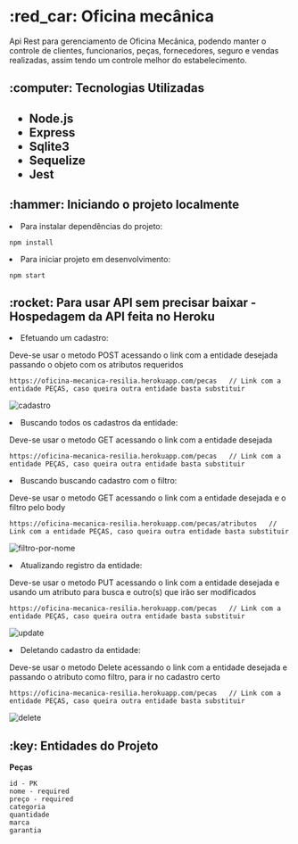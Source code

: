 <h1> :red_car: Oficina mecânica</h1>
Api Rest para gerenciamento de Oficina Mecânica, podendo manter o controle de clientes, funcionarios, peças, fornecedores, seguro e vendas realizadas,
assim tendo um controle melhor do estabelecimento.

<h2>:computer: Tecnologias Utilizadas<h2>
<ul>
    <li>Node.js</li>
    <li>Express</li>
    <li>Sqlite3</li>
    <li>Sequelize</li>
    <li>Jest</li>
</ul>

<h2>:hammer: Iniciando o projeto localmente</h2>
<li>Para instalar dependências do projeto:</li>
    
```  
npm install
```
    
<li>Para iniciar projeto em desenvolvimento:</li>
    
```  
npm start
```  
    
    
<h2>:rocket: Para usar API sem precisar baixar - Hospedagem da API feita no Heroku </h2>
<li>Efetuando um cadastro:</li>
<p>Deve-se usar o metodo POST acessando o link com a entidade desejada passando o objeto com os atributos requeridos </p>
    
```  
https://oficina-mecanica-resilia.herokuapp.com/pecas   // Link com a entidade PEÇAS, caso queira outra entidade basta substituir
```  
    
![cadastro](https://user-images.githubusercontent.com/55266551/165861783-1898301f-8c67-477c-8891-e3e126d9e2d7.png)


<li>Buscando todos os cadastros da entidade:</li>
<p>Deve-se usar o metodo GET acessando o link com a entidade desejada</p>

```  
https://oficina-mecanica-resilia.herokuapp.com/pecas   // Link com a entidade PEÇAS, caso queira outra entidade basta substituir
```  


    
<li>Buscando buscando cadastro com o filtro:</li>
<p>Deve-se usar o metodo GET acessando o link com a entidade desejada e o filtro pelo body</p>

```  
https://oficina-mecanica-resilia.herokuapp.com/pecas/atributos   // Link com a entidade PEÇAS, caso queira outra entidade basta substituir
```  



![filtro-por-nome](https://user-images.githubusercontent.com/55266551/165861067-61b85e6e-97e8-4f71-81bf-c0c500aab465.png)

    
    
<li>Atualizando registro da entidade:</li>
<p>Deve-se usar o metodo PUT acessando o link com a entidade desejada e usando um atributo para busca e outro(s) que irão ser modificados</p>

```  
https://oficina-mecanica-resilia.herokuapp.com/pecas   // Link com a entidade PEÇAS, caso queira outra entidade basta substituir
```  


![update](https://user-images.githubusercontent.com/55266551/165861114-ba1ee830-e1be-40bc-878a-952a141a4a7a.png)

    
    
<li>Deletando cadastro da entidade:</li>
<p>Deve-se usar o metodo Delete acessando o link com a entidade desejada e passando o atributo como filtro, para ir no cadastro certo</p>

```  
https://oficina-mecanica-resilia.herokuapp.com/pecas   // Link com a entidade PEÇAS, caso queira outra entidade basta substituir
```  


![delete](https://user-images.githubusercontent.com/55266551/165861133-3e67cde6-4c38-4a52-b1ae-325bdc61a5e2.png)

    
    
    
<h2>:key: Entidades do Projeto</h2>
    <p><b>Peças</b></p>
    
    id - PK
    nome - required
    preço - required
    categoria
    quantidade
    marca
    garantia
